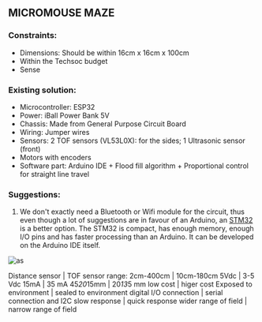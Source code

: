 ## MICROMOUSE MAZE
### Constraints:
* Dimensions: Should be within 16cm x 16cm x 100cm 
* Within the Techsoc budget
* Sense

### Existing solution:
* Microcontroller: ESP32
* Power: iBall Power Bank 5V
* Chassis: Made from General Purpose Circuit Board
* Wiring: Jumper wires
* Sensors: 2 TOF sensors (VL53L0X): for the sides; 1 Ultrasonic sensor (front)
* Motors with encoders
* Software part: Arduino IDE + Flood fill algorithm + Proportional control for straight line travel

### Suggestions:
1. We don't exactly need a Bluetooth or Wifi module for the circuit, thus even though a lot of suggestions are in favour of an Arduino, an [STM32](https://www.electronicscomp.com/stm32f103c8t6-minimum-system-board-stm32-arm-module-india) is a better option. The STM32 is compact, has enough memory, enough I/O pins and has faster processing than an Arduino. It can be developed on the Arduino IDE itself.

![as](https://miro.medium.com/max/2000/1*bFJAh4ErlEx7rPRMg96Tpw.png)


Distance sensor | TOF sensor
range: 2cm-400cm | 10cm-180cm
5Vdc | 3-5 Vdc
15mA | 35 mA
45*20*15mm | 20*13*5 mm
low cost | higer cost
Exposed to environment | sealed to environment
digital I/O connection | serial connection and I2C 
slow response | quick response
wider range of field | narrow range of field



